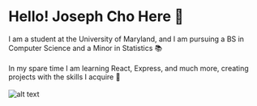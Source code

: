 # Hello! Joseph Cho Here 👋
I am a student at the University of Maryland, and I am pursuing a BS in Computer Science and a Minor in Statistics 📚
<br><br>
In my spare time I am learning React, Express, and much more, creating projects with the skills I acquire 🌱
<br><br>
![alt text](https://i.pinimg.com/originals/34/17/f4/3417f49a547682eb7b18c17ef8476f09.gif)


<!--
**Jcho114/Jcho114** is a ✨ _special_ ✨ repository because its `README.md` (this file) appears on your GitHub profile.

Here are some ideas to get you started:

- 🔭 I’m currently working on ...
- 🌱 I’m currently learning ...
- 👯 I’m looking to collaborate on ...
- 🤔 I’m looking for help with ...
- 💬 Ask me about ...
- 📫 How to reach me: ...
- 😄 Pronouns: ...
- ⚡ Fun fact: ...
-->

